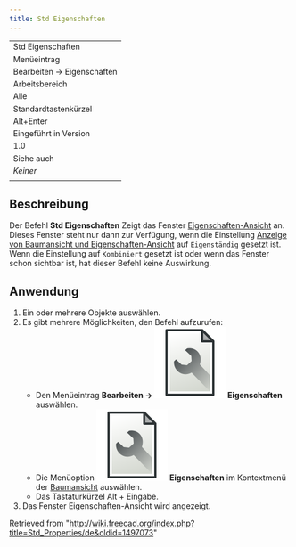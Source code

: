 ```yaml
---
title: Std Eigenschaften
---
```


|                            |
| -------------------------- |
| Std Eigenschaften          |
| Menüeintrag                |
| Bearbeiten → Eigenschaften |
| Arbeitsbereich             |
| Alle                       |
| Standardtastenkürzel       |
| Alt+Enter                  |
| Eingeführt in Version      |
| 1.0                        |
| Siehe auch                 |
| _Keiner_                   |
|                            |

## Beschreibung

Der Befehl **Std Eigenschaften** Zeigt das Fenster [Eigenschaften-Ansicht](/Property_editor/de "Property editor/de") an. Dieses Fenster steht nur dann zur Verfügung, wenn die Einstellung [Anzeige von Baumansicht und Eigenschaften-Ansicht](/Preferences_Editor/de#Allgemein_2 "Preferences Editor/de") auf `Eigenständig` gesetzt ist. Wenn die Einstellung auf `Kombiniert` gesetzt ist oder wenn das Fenster schon sichtbar ist, hat dieser Befehl keine Auswirkung.

## Anwendung

1. Ein oder mehrere Objekte auswählen.
2. Es gibt mehrere Möglichkeiten, den Befehl aufzurufen:
   - Den Menüeintrag **Bearbeiten → ![](/src/assets/images/Std_Properties.svg) Eigenschaften** auswählen.
   - Die Menüoption **![](/src/assets/images/Std_Properties.svg) Eigenschaften** im Kontextmenü der [Baumansicht](/Tree_view/de "Tree view/de") auswählen.
   - Das Tastaturkürzel Alt + Eingabe.
3. Das Fenster Eigenschaften-Ansicht wird angezeigt.

Retrieved from "<http://wiki.freecad.org/index.php?title=Std_Properties/de&oldid=1497073>"
